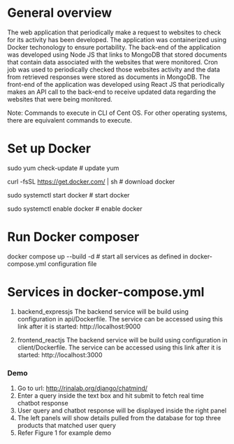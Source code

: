 # General overview #

The web application that periodically make a request to websites to check for its activity has been developed. The application was containerized using Docker techonology to ensure portability. The back-end of the application was developed using Node JS that links to MongoDB that stored documents that contain data associated with the websites that were monitored. Cron job was used to periodically checked those websites activity and the data from retrieved responses were stored as documents in MongoDB. The front-end of the application was developed using React JS that periodically makes an API call to the back-end to receive updated data regarding the websites that were being monitored.

Note: Commands to execute in CLI of Cent OS. For other operating systems, there are equivalent commands to execute.

# Set up Docker #

sudo yum check-update # update yum

curl -fsSL https://get.docker.com/ | sh # download docker

sudo systemctl start docker # start docker

sudo systemctl enable docker # enable docker

# Run Docker composer #

docker compose up --build -d   # start all services as defined in docker-compose.yml configuration file

# Services in docker-compose.yml #

1) backend_expressjs
The backend service will be build using configuration in api/Dockerfile. The service can be accessed using this link after it is started: http://localhost:9000

2) frontend_reactjs
The backend service will be build using configuration in client/Dockerfile. The service can be accessed using this link after it is started: http://localhost:3000

### Demo ###

1. Go to url: http://rinalab.org/django/chatmind/
2. Enter a query inside the text box and hit submit to fetch real time chatbot response
3. User query and chatbot response will be displayed inside the right panel
4. The left panels will show details pulled from the database for top three products that matched user query
5. Refer Figure 1 for example demo





